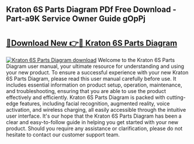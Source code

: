 ## Kraton 6S Parts Diagram PDf Free Download - Part-a9K Service Owner Guide gOpPj

# <h2><a href="http://dfk0mpo.blite.top/?on=Kraton+6S+Parts+Diagram">🔗Download New 👉🔴 Kraton 6S Parts Diagram</a></h2>

[![Kraton 6S Parts Diagram download](https://i.imgur.com/lujVjoI.png)](http://dfk0mpo.blite.top/?on=Kraton+6S+Parts+Diagram)
Welcome to the Kraton 6S Parts Diagram user manual, your ultimate resource for understanding and using your new product. To ensure a successful experience with your new Kraton 6S Parts Diagram, please read this user manual carefully before use. It includes essential information on product setup, operation, maintenance, and troubleshooting, ensuring that you are able to use the product effectively and efficiently. Kraton 6S Parts Diagram is packed with cutting-edge features, including facial recognition, augmented reality, voice activation, and wireless charging, all easily accessible through the intuitive user interface. It's our hope that the Kraton 6S Parts Diagram has been a clear and easy-to-follow guide in helping you get started with your new product. Should you require any assistance or clarification, please do not hesitate to contact our customer support team.
